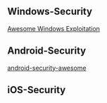 ## Windows-Security

[Awesome Windows Exploitation][1]

  [1]: https://github.com/enddo/awesome-windows-exploitation



## Android-Security
[android-security-awesome][2] 

[2]: https://github.com/enddo/android-security-awesome



## iOS-Security


